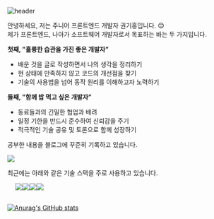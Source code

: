 ![header](https://capsule-render.vercel.app/api?type=rounded&color=90EE90&height=300&section=header&text=Hello&fontSize=90)


안녕하세요, 저는 주니어 프론트엔드 개발자 권기홍입니다. 😊  
제가 프론트엔드, 나아가 소프트웨어 개발자로서 목표하는 바는 두 가지입니다.  
  
**첫째, "훌륭한 습관을 가진 좋은 개발자”**

- 배운 것을 글로 작성하면서 나의 생각을 정리하기
- 현 상태에 만족하지 않고 코드의 개선점을 찾기
- 기술의 사용법을 넘어 동작 원리를 이해하고자 노력하기

**둘째, "함께 밥 먹고 싶은 개발자”**

- 동료들과의 긴밀한 협업과 배려
- 일정 기한을 반드시 준수하여 신뢰감을 주기
- 적극적인 기술 공유 및 토론으로 함께 성장하기

공부한 내용을 블로그에 꾸준히 기록하고 있습니다.

<a href="https://gitul0515.github.io"><img src="https://img.shields.io/badge/Blog-000000?style=flat-square&logo=Github&logoColor=white"/></a>


최근에는 아래와 같은 기술 스택을 주로 사용하고 있습니다.

<div style="width: 100px; display: flex; justify-content: center">
  <img src="https://img.shields.io/badge/JAVASCRIPT-F7DF1E?style=flat-square&logo=javascript&logoColor=white"/>
  <img src="https://img.shields.io/badge/TYPESCRIPT-3178C6?style=flat-square&logo=typescript&logoColor=white"/>
  <img src="https://img.shields.io/badge/REACT-61DAFB?style=flat-square&logo=react&logoColor=white"/>
  <img src="https://img.shields.io/badge/Next.js-000000?style=flat-square&logo=next.js&logoColor=white"/>
</div>

<br>

[![Anurag's GitHub stats](https://github-readme-stats.vercel.app/api?username=gitul0515)](https://github.com/anuraghazra/github-readme-stats)




<!--
**gitul0515/gitul0515** is a ✨ _special_ ✨ repository because its `README.md` (this file) appears on your GitHub profile.

Here are some ideas to get you started:

- 🔭 I’m currently working on ...
- 🌱 I’m currently learning ...
- 👯 I’m looking to collaborate on ...
- 🤔 I’m looking for help with ...
- 💬 Ask me about ...
- 📫 How to reach me: ...
- 😄 Pronouns: ...
- ⚡ Fun fact: ...
-->
